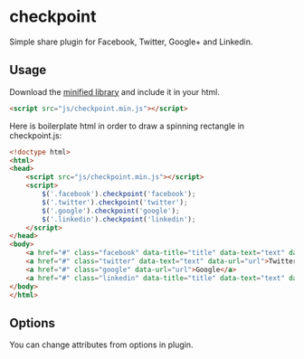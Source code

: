 checkpoint
==========

Simple share plugin for Facebook, Twitter, Google+ and Linkedin.

## Usage
Download the [minified library](https://raw.github.com/jonobr1/two.js/master/build/two.min.js) and include it in your html.

```html
<script src="js/checkpoint.min.js"></script>
```

Here is boilerplate html in order to draw a spinning rectangle in checkpoint.js:

```html
<!doctype html>
<html>
<head>
	<script src="js/checkpoint.min.js"></script>
	<script>
		$('.facebook').checkpoint('facebook');
		$('.twitter').checkpoint('twitter');
		$('.google').checkpoint('google');
		$('.linkedin').checkpoint('linkedin');
	</script>
</head>
<body>
	<a href="#" class="facebook" data-title="title" data-text="text" data-url="url" data-img="image">Facebook</a>
	<a href="#" class="twitter" data-text="text" data-url="url">Twitter</a>
	<a href="#" class="google" data-url="url">Google</a>
	<a href="#" class="linkedin" data-title="title" data-text="text" data-url="url">Linkedin</a>
</body>
</html>
```

## Options
You can change attributes from options in plugin.